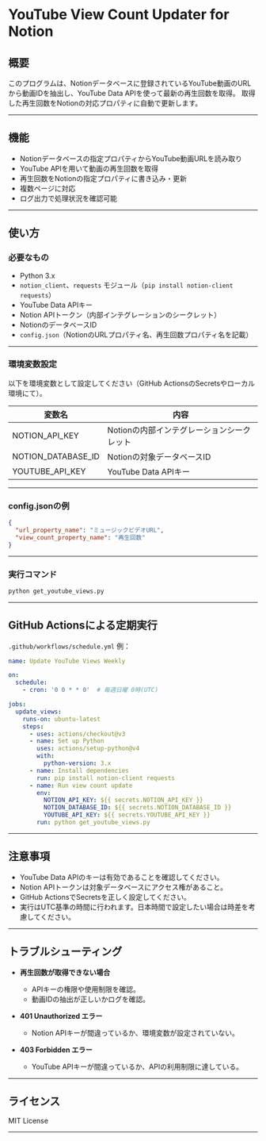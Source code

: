 # YouTube View Count Updater for Notion

## 概要

このプログラムは、Notionデータベースに登録されているYouTube動画のURLから動画IDを抽出し、YouTube Data APIを使って最新の再生回数を取得。
取得した再生回数をNotionの対応プロパティに自動で更新します。

---

## 機能

* Notionデータベースの指定プロパティからYouTube動画URLを読み取り
* YouTube APIを用いて動画の再生回数を取得
* 再生回数をNotionの指定プロパティに書き込み・更新
* 複数ページに対応
* ログ出力で処理状況を確認可能

---

## 使い方

### 必要なもの

* Python 3.x
* `notion_client`、`requests` モジュール（`pip install notion-client requests`）
* YouTube Data APIキー
* Notion APIトークン（内部インテグレーションのシークレット）
* NotionのデータベースID
* `config.json`（NotionのURLプロパティ名、再生回数プロパティ名を記載）

---

### 環境変数設定

以下を環境変数として設定してください（GitHub ActionsのSecretsやローカル環境にて）。

| 変数名                  | 内容                       |
| -------------------- | ------------------------ |
| NOTION\_API\_KEY     | Notionの内部インテグレーションシークレット |
| NOTION\_DATABASE\_ID | Notionの対象データベースID        |
| YOUTUBE\_API\_KEY    | YouTube Data APIキー       |

---

### config.jsonの例

```json
{
  "url_property_name": "ミュージックビデオURL",
  "view_count_property_name": "再生回数"
}
```

---

### 実行コマンド

```bash
python get_youtube_views.py
```

---

## GitHub Actionsによる定期実行

`.github/workflows/schedule.yml` 例：

```yaml
name: Update YouTube Views Weekly

on:
  schedule:
    - cron: '0 0 * * 0'  # 毎週日曜 0時(UTC)

jobs:
  update_views:
    runs-on: ubuntu-latest
    steps:
      - uses: actions/checkout@v3
      - name: Set up Python
        uses: actions/setup-python@v4
        with:
          python-version: 3.x
      - name: Install dependencies
        run: pip install notion-client requests
      - name: Run view count update
        env:
          NOTION_API_KEY: ${{ secrets.NOTION_API_KEY }}
          NOTION_DATABASE_ID: ${{ secrets.NOTION_DATABASE_ID }}
          YOUTUBE_API_KEY: ${{ secrets.YOUTUBE_API_KEY }}
        run: python get_youtube_views.py
```

---

## 注意事項

* YouTube Data APIのキーは有効であることを確認してください。
* Notion APIトークンは対象データベースにアクセス権があること。
* GitHub ActionsでSecretsを正しく設定してください。
* 実行はUTC基準の時間に行われます。日本時間で設定したい場合は時差を考慮してください。

---

## トラブルシューティング

* **再生回数が取得できない場合**

  * APIキーの権限や使用制限を確認。
  * 動画IDの抽出が正しいかログを確認。
* **401 Unauthorized エラー**

  * Notion APIキーが間違っているか、環境変数が設定されていない。
* **403 Forbidden エラー**

  * YouTube APIキーが間違っているか、APIの利用制限に達している。

---

## ライセンス

MIT License

---
